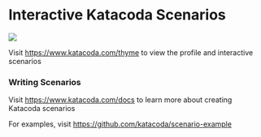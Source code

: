 # Interactive Katacoda Scenarios

[![](http://shields.katacoda.com/katacoda/thyme/count.svg)](https://www.katacoda.com/thyme "Get your profile on Katacoda.com")

Visit https://www.katacoda.com/thyme to view the profile and interactive scenarios

### Writing Scenarios
Visit https://www.katacoda.com/docs to learn more about creating Katacoda scenarios

For examples, visit https://github.com/katacoda/scenario-example
